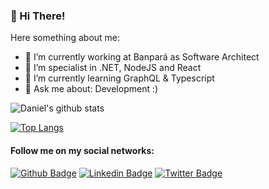 ### 👋 Hi There!

Here something about me:

- 🔭 I’m currently working at Banpará as Software Architect
- :muscle: I’m specialist in .NET, NodeJS and React
- 🌱 I’m currently learning GraphQL & Typescript
- 💬 Ask me about: Development :)

![Daniel's github stats](https://github-readme-stats.vercel.app/api?username=daniel-leal&show_icons=true)


[![Top Langs](https://github-readme-stats.vercel.app/api/top-langs/?username=daniel-leal&layout=compact)](https://github.com/anuraghazra/github-readme-stats)



#### Follow me on my social networks:
[![Github Badge](https://img.shields.io/badge/-Github-000?style=flat-square&logo=Github&logoColor=white&link=https://github.com/daniel-leal)](https://github.com/daniel-leal)
[![Linkedin Badge](https://img.shields.io/badge/-LinkedIn-blue?style=flat-square&logo=Linkedin&logoColor=white&link=linkedin.com/in/daniel-borges-leal-58198087 
)](linkedin.com/in/daniel-borges-leal-58198087/)
[![Twitter Badge](https://img.shields.io/badge/-Twitter-blue?style=flat-square&labelColor=blue&logo=twitter&logoColor=white&link=https://twitter.com/daniel_leal1)](https://twitter.com/daniel_leal1)
